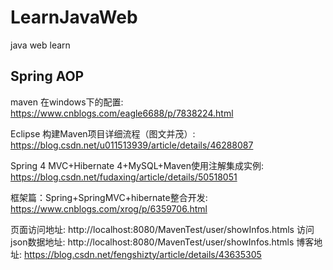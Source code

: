 # LearnJavaWeb
java web learn 

## Spring AOP

maven 在windows下的配置:
https://www.cnblogs.com/eagle6688/p/7838224.html

Eclipse 构建Maven项目详细流程（图文并茂）: https://blog.csdn.net/u011513939/article/details/46288087

Spring 4 MVC+Hibernate 4+MySQL+Maven使用注解集成实例:
https://blog.csdn.net/fudaxing/article/details/50518051

框架篇：Spring+SpringMVC+hibernate整合开发:
https://www.cnblogs.com/xrog/p/6359706.html


页面访问地址:
http://localhost:8080/MavenTest/user/showInfos.htmls
访问json数据地址:
http://localhost:8080/MavenTest/user/showInfos.htmls
博客地址:
https://blog.csdn.net/fengshizty/article/details/43635305